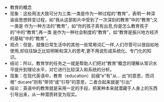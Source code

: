 - 教育的概念
- 现象：这些用法大致可分为三类:一类是作为一种过程的“教育”，表明一
  种深谕亩思想转变过程，如“我从这部影片中受到了一次深刻的教育”中的“教育”;又一类是
  作为一种方法的“教育”，如“你的孩子真有出息,你是怎么教育孩子的”中的“教育”;再一类
  是作为一种社会制度的“教育”，如“教育是振兴地方经济的基础”中的“教育”。
- 观点：但是，就像日常生活中的其他一些常用词汇一样,人们尽管可以很自如地使用,却往往缺乏比较明晰和深入的思考,更不用说形成系统化、专门化的知识。
- 结论：所以，教育学的任务之一就是帮助人们把对“教育”概念的理解从常识水平提升到理论水平，对它进行比较深入和系统的分析。
- 现象：在现代英语中，教育（education）前缀“e”有"从... 出”的意思，而词根“ ducare”则有“带领”或“引导”的意思，二者合起来就是“引出”
- 结论：英语中的教育就是采用一定的手段，把某种本来就潜藏于人身上的东西引导出来，从一种潜质转变为现实。